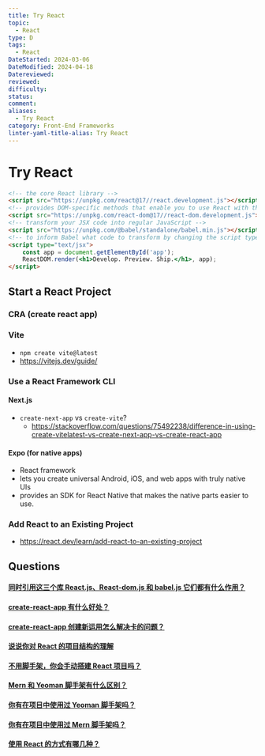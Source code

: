 ```yaml
---
title: Try React
topic:
  - React
type: D
tags:
  - React
DateStarted: 2024-03-06
DateModified: 2024-04-18
Datereviewed: 
reviewed: 
difficulty: 
status: 
comment: 
aliases:
  - Try React
category: Front-End Frameworks
linter-yaml-title-alias: Try React
---
```


# Try React

```html
<!-- the core React library -->
<script src="https://unpkg.com/react@17//react.development.js"></script>
<!-- provides DOM-specific methods that enable you to use React with the DOM -->
<script src="https://unpkg.com/react-dom@17//react-dom.development.js"></script>
<!-- transform your JSX code into regular JavaScript -->
<script src="https://unpkg.com/@babel/standalone/babel.min.js"></script>
<!-- to inform Babel what code to transform by changing the script type to -->
<script type="text/jsx">
	const app = document.getElementById('app');
	ReactDOM.render(<h1>Develop. Preview. Ship.</h1>, app);
</script>
```

## Start a React Project

### CRA (create react app)

### Vite

- `npm create vite@latest`
- https://vitejs.dev/guide/

### Use a React Framework CLI

#### Next.js

- `create-next-app` vs `create-vite`?
  - https://stackoverflow.com/questions/75492238/difference-in-using-create-vitelatest-vs-create-next-app-vs-create-react-app

#### Expo (for native apps)

- React framework
- lets you create universal Android, iOS, and web apps with truly native UIs
- provides an SDK for React Native that makes the native parts easier to use.

### Add React to an Existing Project

- https://react.dev/learn/add-react-to-an-existing-project

## Questions

#### [同时引用这三个库 React.js、React-dom.js 和 babel.js 它们都有什么作用？](https://github.com/haizlin/fe-interview/issues/656)

#### [create-react-app 有什么好处？](https://github.com/haizlin/fe-interview/issues/856)

#### [create-react-app 创建新运用怎么解决卡的问题？](https://github.com/haizlin/fe-interview/issues/659)

#### [说说你对 React 的项目结构的理解](https://github.com/haizlin/fe-interview/issues/795)

#### [不用脚手架，你会手动搭建 React 项目吗？](https://github.com/haizlin/fe-interview/issues/688)

#### [Mern 和 Yeoman 脚手架有什么区别？](https://github.com/haizlin/fe-interview/issues/696)

#### [你有在项目中使用过 Yeoman 脚手架吗？](https://github.com/haizlin/fe-interview/issues/695)

#### [你有在项目中使用过 Mern 脚手架吗？](https://github.com/haizlin/fe-interview/issues/694)

#### [使用 React 的方式有哪几种？](https://github.com/haizlin/fe-interview/issues/658)
